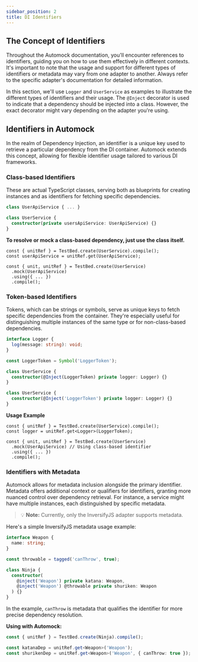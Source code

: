 ```yaml
---
sidebar_position: 2
title: DI Identifiers
---
```


## The Concept of Identifiers

Throughout the Automock documentation, you'll encounter references to identifiers, guiding you on how to use them
effectively in different contexts. It's important to note that the usage and support for different types of identifiers
or metadata may vary from one adapter to another. Always refer to the specific adapter's documentation for detailed
information.

In this section, we'll use `Logger` and `UserService` as examples to illustrate the different types of identifiers and
their usage. The `@Inject` decorator is used to indicate that a dependency should be injected into a class. However, the
exact decorator might vary depending on the adapter you're using.

## Identifiers in Automock

In the realm of Dependency Injection, an identifier is a unique key used to retrieve a particular dependency from the DI
container. Automock extends this concept, allowing for flexible identifier usage tailored to various DI frameworks.

### Class-based Identifiers

These are actual TypeScript classes, serving both as blueprints for creating instances and as identifiers for fetching
specific dependencies.

```typescript
class UserApiService { ... }

class UserService {
  constructor(private usersApiService: UserApiService) {}
}
```

**To resolve or mock a class-based dependency, just use the class itself.**

```tsx title="UnitReference API"
const { unitRef } = TestBed.create(UserService).compile();
const userApiService = unitRef.get(UserApiService);
```

```tsx title="MockOverride API"
const { unit, unitRef } = TestBed.create(UserService)
  .mock(UserApiService)
  .using({ ... })
  .compile();
```

### Token-based Identifiers

Tokens, which can be strings or symbols, serve as unique keys to fetch specific dependencies from the container. They're
especially useful for distinguishing multiple instances of the same type or for non-class-based dependencies.

```typescript
interface Logger {
  log(message: string): void;
}
```

```typescript title="Using a Symbol Token"
const LoggerToken = Symbol('LoggerToken');

class UserService {
  constructor(@Inject(LoggerToken) private logger: Logger) {}
}
```

```typescript title="Using a String Token"
class UserService {
  constructor(@Inject('LoggerToken') private logger: Logger) {}
}
```

**Usage Example**

```tsx title="UnitReference API"
const { unitRef } = TestBed.create(UserService).compile();
const logger = unitRef.get<Logger>(LoggerToken);
```

```tsx title="MockOverride API"
const { unit, unitRef } = TestBed.create(UserService)
  .mock(UserApiService) // Using class-based identifier
  .using({ ... })
  .compile();
```


### Identifiers with Metadata

Automock allows for metadata inclusion alongside the primary identifier. Metadata offers additional context or
qualifiers for identifiers, granting more nuanced control over dependency retrieval. For instance, a service might have
multiple instances, each distinguished by specific metadata.

> :bulb: **Note:** Currently, only the InversifyJS adapter supports metadata.

Here's a simple InversifyJS metadata usage example:

```typescript
interface Weapon {
  name: string;
}

const throwable = tagged('canThrow', true);

class Ninja {
  constructor(
    @inject('Weapon') private katana: Weapon,
    @inject('Weapon') @throwable private shuriken: Weapon
  ) {}
}
```

In the example, `canThrow` is metadata that qualifies the identifier for more precise dependency resolution.

**Using with Automock:**

```typescript
const { unitRef } = TestBed.create(Ninja).compile();

const katanaDep = unitRef.get<Weapon>('Weapon');
const shurikenDep = unitRef.get<Weapon>('Weapon', { canThrow: true });
```
